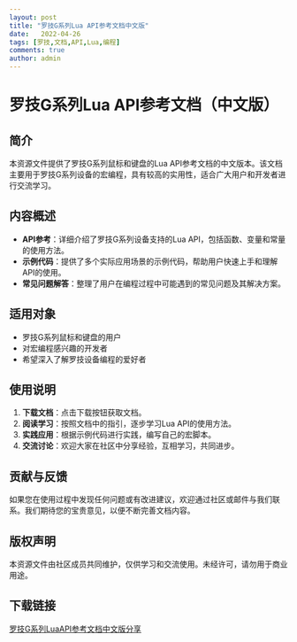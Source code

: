 ```yaml
---
layout: post
title: "罗技G系列Lua API参考文档中文版"
date:   2022-04-26
tags: [罗技,文档,API,Lua,编程]
comments: true
author: admin
---
```

# 罗技G系列Lua API参考文档（中文版）

## 简介
本资源文件提供了罗技G系列鼠标和键盘的Lua API参考文档的中文版本。该文档主要用于罗技G系列设备的宏编程，具有较高的实用性，适合广大用户和开发者进行交流学习。

## 内容概述
- **API参考**：详细介绍了罗技G系列设备支持的Lua API，包括函数、变量和常量的使用方法。
- **示例代码**：提供了多个实际应用场景的示例代码，帮助用户快速上手和理解API的使用。
- **常见问题解答**：整理了用户在编程过程中可能遇到的常见问题及其解决方案。

## 适用对象
- 罗技G系列鼠标和键盘的用户
- 对宏编程感兴趣的开发者
- 希望深入了解罗技设备编程的爱好者

## 使用说明
1. **下载文档**：点击下载按钮获取文档。
2. **阅读学习**：按照文档中的指引，逐步学习Lua API的使用方法。
3. **实践应用**：根据示例代码进行实践，编写自己的宏脚本。
4. **交流讨论**：欢迎大家在社区中分享经验，互相学习，共同进步。

## 贡献与反馈
如果您在使用过程中发现任何问题或有改进建议，欢迎通过社区或邮件与我们联系。我们期待您的宝贵意见，以便不断完善文档内容。

## 版权声明
本资源文件由社区成员共同维护，仅供学习和交流使用。未经许可，请勿用于商业用途。

## 下载链接

[罗技G系列LuaAPI参考文档中文版分享](https://pan.quark.cn/s/fc7222e7c78d)